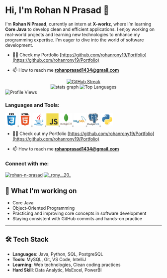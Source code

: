 # Hi, I'm Rohan N Prasad 👋

I'm **Rohan N Prasad**, currently an intern at **X-workz**, where I’m learning **Core Java** to develop clean and efficient applications. I enjoy working on real-world projects and learning new technologies to enhance my programming expertise.
I'm eager to dive into the world of software development.                                                                                                                                                                                                                                                                                                                                                                                
- 👨‍💻 Check my Portfolio [https://github.com/rohanrony19/Portfolio](https://github.com/rohanrony19/Portfolio)  
 
- 📫 How to reach me **rohanprasad1434@gmail.com**    
<!DOCTYPE html>
<html lang="en">
<head>
  <meta charset="UTF-8">  
</head>
<body>  
  <div align="center">
   <!-- GitHub Stats Graph -->
    <a href="https://git.io/streak-stats" target="_blank">
  <img src="https://streak-stats.demolab.com/?user=rohanrony19&theme=dark&hide_border=true" alt="GitHub Streak" >
</a><br>

  <img src="https://github-readme-stats.vercel.app/api?username=rohanrony19&hide_title=false&hide_rank=false&show_icons=true&include_all_commits=true&count_private=true&disable_animations=false&theme=dracula&locale=en&hide_border=false" height="150" alt="stats graph">
 <!-- Top Languages -->
<img src="https://github-readme-stats.vercel.app/api/top-langs/?username=rohanrony19&layout=compact&theme=tokyonight" height="150" alt="Top Languages">

  </div>
   
  <!-- Profile Views Badge -->
  <img src="https://komarev.com/ghpvc/?username=rohanrony19&color=blueviolet" alt="Profile Views">
</body>
  </html>
<h3 align="left">Languages and Tools:</h3>
<p align="left"> <a href="https://www.w3schools.com/css/" target="_blank" rel="noreferrer"> <img src="https://raw.githubusercontent.com/devicons/devicon/master/icons/css3/css3-original-wordmark.svg" alt="css3" width="40" height="40"/> </a> <a href="https://www.w3.org/html/" target="_blank" rel="noreferrer"> <img src="https://raw.githubusercontent.com/devicons/devicon/master/icons/html5/html5-original-wordmark.svg" alt="html5" width="40" height="40"/> </a> <a href="https://www.java.com" target="_blank" rel="noreferrer"> <img src="https://raw.githubusercontent.com/devicons/devicon/master/icons/java/java-original.svg" alt="java" width="40" height="40"/> </a> <a href="https://developer.mozilla.org/en-US/docs/Web/JavaScript" target="_blank" rel="noreferrer"> <img src="https://raw.githubusercontent.com/devicons/devicon/master/icons/javascript/javascript-original.svg" alt="javascript" width="40" height="40"/> </a> <a href="https://www.mongodb.com/" target="_blank" rel="noreferrer"> <img src="https://raw.githubusercontent.com/devicons/devicon/master/icons/mongodb/mongodb-original-wordmark.svg" alt="mongodb" width="40" height="40"/> </a> <a href="https://www.mysql.com/" target="_blank" rel="noreferrer"> <img src="https://raw.githubusercontent.com/devicons/devicon/master/icons/mysql/mysql-original-wordmark.svg" alt="mysql" width="40" height="40"/> </a> <a href="https://www.postgresql.org" target="_blank" rel="noreferrer"> <img src="https://raw.githubusercontent.com/devicons/devicon/master/icons/postgresql/postgresql-original-wordmark.svg" alt="postgresql" width="40" height="40"/> </a> <a href="https://www.python.org" target="_blank" rel="noreferrer"> <img src="https://raw.githubusercontent.com/devicons/devicon/master/icons/python/python-original.svg" alt="python" width="40" height="40"/> </a> </p>

- 👨‍💻 Check out my Portfolio [https://github.com/rohanrony19/Portfolio](https://github.com/rohanrony19/Portfolio)

- 📫 How to reach me **rohanprasad1434@gmail.com**


<h3 align="left">Connect with me:</h3>
<p align="left">
<a href="https://linkedin.com/in/rohan-n-prasad" target="blank"><img align="center" src="https://raw.githubusercontent.com/rahuldkjain/github-profile-readme-generator/master/src/images/icons/Social/linked-in-alt.svg" alt="rohan-n-prasad" height="30" width="40" /></a>
<a href="https://instagram.com/_rony__20_" target="blank"><img align="center" src="https://raw.githubusercontent.com/rahuldkjain/github-profile-readme-generator/master/src/images/icons/Social/instagram.svg" alt="_rony__20_" height="30" width="40" /></a>
</p>

## 🌱 What I'm working on
- Core Java   
- Object-Oriented Programming  
- Practicing and improving core concepts in software development
- Staying consistent with GitHub commits and hands-on practice

---

## 🛠 Tech Stack

- **Languages**: Java, Python, SQL, PostgreSQL 
- **Tools**: MySQL, Git, VS Code, IntelliJ  
- **Learning**: Web technologies, Clean coding practices
- **Hard Skill**: Data Analytic, MsExcel, PowerBI
